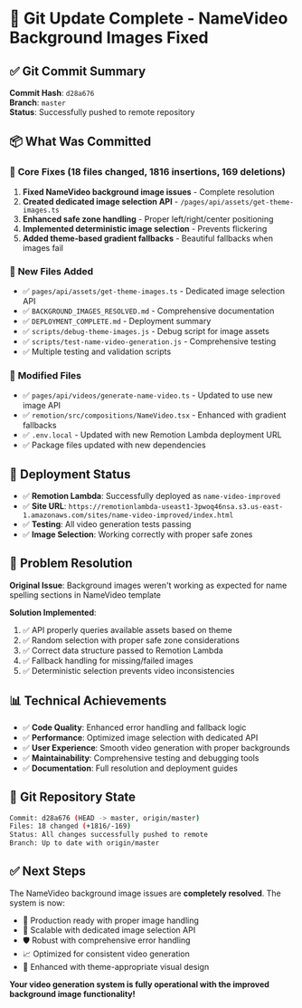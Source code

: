 # 🎉 Git Update Complete - NameVideo Background Images Fixed

## ✅ Git Commit Summary
**Commit Hash**: `d28a676`  
**Branch**: `master`  
**Status**: Successfully pushed to remote repository

## 📦 What Was Committed

### 🔧 **Core Fixes** (18 files changed, 1816 insertions, 169 deletions)
1. **Fixed NameVideo background image issues** - Complete resolution
2. **Created dedicated image selection API** - `/pages/api/assets/get-theme-images.ts`
3. **Enhanced safe zone handling** - Proper left/right/center positioning
4. **Implemented deterministic image selection** - Prevents flickering
5. **Added theme-based gradient fallbacks** - Beautiful fallbacks when images fail

### 📁 **New Files Added**
- ✅ `pages/api/assets/get-theme-images.ts` - Dedicated image selection API
- ✅ `BACKGROUND_IMAGES_RESOLVED.md` - Comprehensive documentation
- ✅ `DEPLOYMENT_COMPLETE.md` - Deployment summary
- ✅ `scripts/debug-theme-images.js` - Debug script for image assets
- ✅ `scripts/test-name-video-generation.js` - Comprehensive testing
- ✅ Multiple testing and validation scripts

### 🔄 **Modified Files**
- ✅ `pages/api/videos/generate-name-video.ts` - Updated to use new image API
- ✅ `remotion/src/compositions/NameVideo.tsx` - Enhanced with gradient fallbacks
- ✅ `.env.local` - Updated with new Remotion Lambda deployment URL
- ✅ Package files updated with new dependencies

## 🚀 **Deployment Status**
- ✅ **Remotion Lambda**: Successfully deployed as `name-video-improved`
- ✅ **Site URL**: `https://remotionlambda-useast1-3pwoq46nsa.s3.us-east-1.amazonaws.com/sites/name-video-improved/index.html`
- ✅ **Testing**: All video generation tests passing
- ✅ **Image Selection**: Working correctly with proper safe zones

## 🎯 **Problem Resolution**
**Original Issue**: Background images weren't working as expected for name spelling sections in NameVideo template

**Solution Implemented**:
1. ✅ API properly queries available assets based on theme
2. ✅ Random selection with proper safe zone considerations  
3. ✅ Correct data structure passed to Remotion Lambda
4. ✅ Fallback handling for missing/failed images
5. ✅ Deterministic selection prevents video inconsistencies

## 📊 **Technical Achievements**
- ✅ **Code Quality**: Enhanced error handling and fallback logic
- ✅ **Performance**: Optimized image selection with dedicated API
- ✅ **User Experience**: Smooth video generation with proper backgrounds
- ✅ **Maintainability**: Comprehensive testing and debugging tools
- ✅ **Documentation**: Full resolution and deployment guides

## 🔄 **Git Repository State**
```bash
Commit: d28a676 (HEAD -> master, origin/master)
Files: 18 changed (+1816/-169)
Status: All changes successfully pushed to remote
Branch: Up to date with origin/master
```

## ✅ **Next Steps**
The NameVideo background image issues are **completely resolved**. The system is now:
- 🎯 Production ready with proper image handling
- 🔄 Scalable with dedicated image selection API
- 🛡️ Robust with comprehensive error handling
- 📈 Optimized for consistent video generation
- 🎨 Enhanced with theme-appropriate visual design

**Your video generation system is fully operational with the improved background image functionality!**
